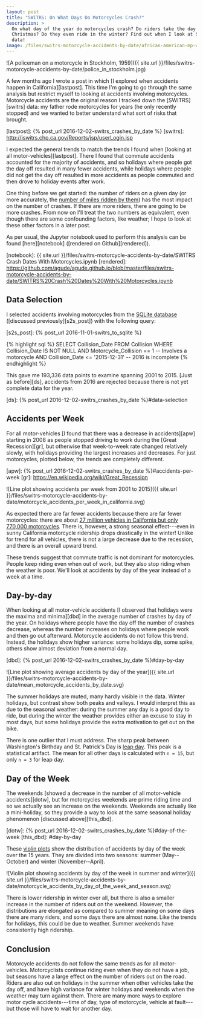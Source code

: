 ```yaml
---
layout: post
title: "SWITRS: On What Days Do Motorcycles Crash?"
description: >
  On what day of the year do motorcycles crash? Do riders take the day off for
  Christmas? Do they even ride in the winter? Find out when I look at SWITRS crash
  data!
image: /files/switrs-motorcycle-accidents-by-date/african-american-mp-wwii.jpg
---
```


![A policeman on a motorcycle in Stockholm, 1959]({{ site.url
}}/files/switrs-motorcycle-accidents-by-date/police_in_stockholm.jpg)

A few months ago I wrote a post in which [I explored when accidents happen in
California][lastpost]. This time I'm going to go through the same analysis but
restrict myself to looking at accidents involving motorcycles. Motorcycle
accidents are the original reason I tracked down the [SWITRS][switrs] data: my
father rode motorcycles for years (he only recently stopped) and we wanted to
better understand what sort of risks that brought.

[lastpost]: {% post_url 2016-12-02-switrs_crashes_by_date %}
[switrs]: http://iswitrs.chp.ca.gov/Reports/jsp/userLogin.jsp

I expected the general trends to match the trends I found when [looking at all
motor-vehicles][lastpost]. There I found that commute accidents accounted for
the majority of accidents, and so holidays where people got the day off
resulted in many fewer accidents, while holidays where people did not get the
day off resulted in more accidents as people commuted and then drove to
holiday events after work.

One thing before we get started: the number of riders on a given day (or more
accurately, the [number of miles ridden by them][vmot]) has the most impact on
the number of crashes. If there are more riders, there are going to be more
crashes. From now on I'll treat the two numbers as equivalent, even though
there are some confounding factors, like weather; I hope to look at these
other factors in a later post.

[vmot]: https://en.wikipedia.org/wiki/Vehicle_miles_of_travel

As per usual, the Jupyter notebook used to perform this analysis can be found
[here][notebook] ([rendered on Github][rendered]).

[notebook]: {{ site.url }}/files/switrs-motorcycle-accidents-by-date/SWITRS Crash Dates With Motorcycles.ipynb
[rendered]: https://github.com/agude/agude.github.io/blob/master/files/switrs-motorcycle-accidents-by-date/SWITRS%20Crash%20Dates%20With%20Motorcycles.ipynb

## Data Selection

I selected accidents involving motorcycles from the [SQLite database][s2s]
([discussed previously][s2s_post]) with the following query:

[s2s]: https://github.com/agude/SWITRS-to-SQLite
[s2s_post]: {% post_url 2016-11-01-switrs_to_sqlite %}

{% highlight sql %}
SELECT Collision_Date FROM Collision
WHERE Collision_Date IS NOT NULL
AND Motorcycle_Collision == 1       -- Involves a motorcycle
AND Collision_Date <= '2015-12-31'  -- 2016 is incomplete
{% endhighlight %}

This gave me 193,336 data points to examine spanning 2001 to 2015. [Just as
before][ds], accidents from 2016 are rejected because there is not yet
complete data for the year.

[ds]: {% post_url 2016-12-02-switrs_crashes_by_date %}#data-selection

## Accidents per Week

For all motor-vehicles [I found that there was a decrease in accidents][apw]
starting in 2008 as people stopped driving to work during the [Great
Recession][gr], but otherwise that week-to-week rate changed relatively
slowly, with holidays providing the largest increases and decreases. For just
motorcycles, plotted below, the trends are completely different.

[apw]: {% post_url 2016-12-02-switrs_crashes_by_date %}#accidents-per-week
[gr]: https://en.wikipedia.org/wiki/Great_Recession

![Line plot showing accidents per week from 2001 to 2015]({{ site.url
}}/files/switrs-motorcycle-accidents-by-date/motorcycle_accidents_per_week_in_california.svg)

As expected there are far fewer accidents because there are far fewer
motorcycles: there are about [27 million vehicles in California but only
770,000 motorcycles][dot]. There is, however, a strong seasonal effect---even
in sunny California motorcycle ridership drops drastically in the winter!
Unlike for trend for all vehicles, there is not a large decrease due to the
recession, and there is an overall upward trend.

[dot]: https://www.fhwa.dot.gov/policyinformation/statistics/2012/mv1.cfm

These trends suggest that commute traffic is not dominant for motorcycles.
People keep riding even when out of work, but they also stop riding when the
weather is poor. We'll look at accidents by day of the year instead of a week
at a time.

## Day-by-day

When looking at all motor-vehicle accidents [I observed that holidays were the
maxima and minima][dbd] in the average number of crashes by day of the year.
On holidays where people have the day off the number of crashes decrease,
whereas the number increases on holidays where people work and then go out
afterward. Motorcycle accidents do not follow this trend. Instead, the
holidays show higher variance: some holidays dip, some spike, others show
almost deviation from a normal day.

[dbd]: {% post_url 2016-12-02-switrs_crashes_by_date %}#day-by-day

![Line plot showing average accidents by day of the
year]({{ site.url }}/files/switrs-motorcycle-accidents-by-date/mean_motorcycle_accidents_by_date.svg)

The summer holidays are muted, many hardly visible in the data. Winter
holidays, but contrast show both peaks and valleys. I would interpret this as
due to the seasonal weather: during the summer any day is a good day to ride,
but during the winter the weather provides either an excuse to stay in most
days, but some holidays provide the extra motivation to get out on the bike.

There is one outlier that I must address. The sharp peak between Washington's
Birthday and St. Patrick's Day is [leap day][leapday]. This peak is a
statistical artifact. The mean for all other days is calculated with `n = 15`,
but only `n = 3` for leap day.

[leapday]: https://en.wikipedia.org/wiki/February_29

## Day of the Week

The weekends [showed a decrease in the number of all motor-vehicle
accidents][dotw], but for motorcycles weekends are prime riding time and so we
actually see an increase on the weekends. Weekends are actually like a
mini-holiday, so they provide a way to look at the same seasonal holiday
phenomenon [discussed above][this_dbd].

[dotw]: {% post_url 2016-12-02-switrs_crashes_by_date %}#day-of-the-week
[this_dbd]: #day-by-day

These [violin plots][violin] show the distribution of accidents by day of the
week over the 15 years. They are divided into two seasons: summer
(May--October) and winter (November--April).

[violin]: https://en.wikipedia.org/wiki/Violin_plot

![Violin plot showing accidents by day of the week in summer and winter]({{
site.url
}}/files/switrs-motorcycle-accidents-by-date/motorcycle_accidents_by_day_of_the_week_and_season.svg)

There is lower ridership in winter over all, but there is also a smaller
increase in the number of riders out on the weekend. However, the
distributions are elongated as compared to summer meaning on some days there
are many riders, and some days there are almost none. Like the trends for
holidays, this could be due to weather. Summer weekends have consistently high
ridership.

## Conclusion

Motorcycle accidents do not follow the same trends as for all motor-vehicles.
Motorcyclists continue riding even when they do not have a job, but seasons
have a large effect on the number of riders out on the road.
Riders are also out on holidays in the summer when other vehicles take the day
off, and have high variance for winter holidays and weekends when the weather
may turn against them. There are many more ways to explore motor cycle
accidents---time of day, type of motorcycle, vehicle at fault---but those will
have to wait for another day.
